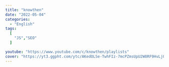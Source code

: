 ```yaml
---
title: "knowthen"
date: "2022-05-04"
categories:
  - "English"
tags:
  [
    "JS","SEO"
  ]

youtube: "https://www.youtube.com/c/knowthen/playlists"
cover: "https://yt3.ggpht.com/ytc/AKedOLSe-TwhFIz-7mcPZmsUpU2W8RF9HvLjOpNozGGCew=s88-c-k-c0x00ffffff-no-rj"
---
```

